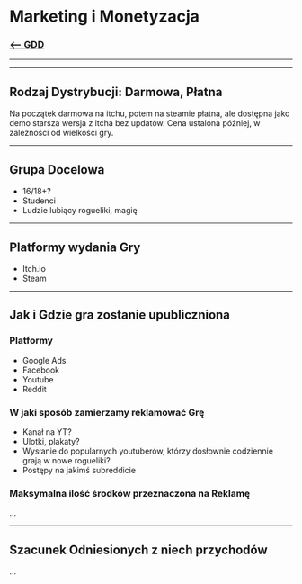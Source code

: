 # Marketing i Monetyzacja
### [<-- GDD](/GDD/GDD.md)

---
---

## Rodzaj Dystrybucji: Darmowa, Płatna
Na początek darmowa na itchu, potem na steamie płatna, ale dostępna jako demo starsza wersja z itcha bez updatów. Cena ustalona później, w zależności od wielkości gry.

---

## Grupa Docelowa
- 16/18+?
- Studenci
- Ludzie lubiący rogueliki, magię

---

## Platformy wydania Gry
- Itch.io
- Steam

---

## Jak i Gdzie gra zostanie upubliczniona
### Platformy
- Google Ads
- Facebook
- Youtube
- Reddit

### W jaki sposób zamierzamy reklamować Grę
- Kanał na YT?
- Ulotki, plakaty?
- Wysłanie do popularnych youtuberów, którzy dosłownie codziennie grają w nowe rogueliki?
- Postępy na jakimś subreddicie

### Maksymalna ilość środków przeznaczona na Reklamę
...

---

## Szacunek Odniesionych z niech przychodów
...
